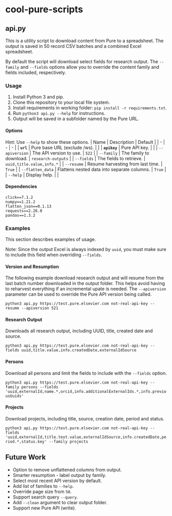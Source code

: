 # cool-pure-scripts

## api.py
This is a utility script to download content from Pure to a spreadsheet. The output is saved in 50 record CSV batches and a combined Excel spreadsheet.

By default the script will download select fields for research output. The `--family` and `--fields` options allow you to override the content family and fields included, respectively. 

### Usage

1. Install Python 3 and pip.
2. Clone this repository to your local file system.
3. Install requirements in working folder: `pip install -r requirements.txt`.
4. Run `python3 api.py --help` for instructions.
5. Output will be saved in a subfolder named by the Pure URL.

#### Options
Hint: Use `--help` to show these options.
| Name | Description | Default |
| - | - | - |
| **`url`** | Pure base URL (exclude /ws). | |
| **`apikey`** | Pure API key. | |
| `--apiversion` | The API version to use. | `522` |
| `--family` | The family to download. | `research-outputs` |
| `--fields` | The fields to retrieve. | `uuid,title.value,info.*` |
| `--resume` | Resume harvesting from last time. | `True` |
| `--flatten_data` | Flattens nested data into separate columns. | `True` |
| `--help` | Display help. | |

#### Dependencies
```
click==7.1.2
numpy==1.21.2
flatten_json==0.1.13
requests==2.26.0
pandas==1.3.2
```
### Examples

This section describes examples of usage.

Note: Since the output Excel is always indexed by `uuid`, you must make sure to include this field when overriding `--fields`.

#### Version and Resumption

The following example download research output and will resume from the last batch number downloaded in the output folder. This helps avoid having to reharvest everything if an incremental upate is needed. The `--apiversion` parameter can be used to override the Pure API version being called.

`python3 api.py https://test.pure.elsevier.com not-real-api-key --resume --apiversion 521`

#### Research Output

Downloads all research output, including UUID, title, created date and source.

`python3 api.py https://test.pure.elsevier.com not-real-api-key --fields uuid,title.value,info.createdDate,externalIdSource`

#### Persons

Download all persons and limit the fields to include with the `--fields` option.

`python3 api.py https://test.pure.elsevier.com not-real-api-key --family persons --fields 'uuid,externalId,name.*,orcid,info.additionalExternalIds.*,info.previousUuids'`

#### Projects

Download projects, including title, source, creation date, period and status.

`python3 api.py https://test.pure.elsevier.com not-real-api-key --fields 'uuid,externalId,title.text.value,externalIdSource,info.createdDate,period.*,status.key' --family projects`


## Future Work
- Option to remove unflattened columns from output.
- Smarter resumption - label output by family.
- Select most recent API version by default.
- Add list of families to `--help`.
- Override page size from `50`.
- Support search query `--query`.
- Add `--clean` argument to clear output folder.
- Support new Pure API (write).
